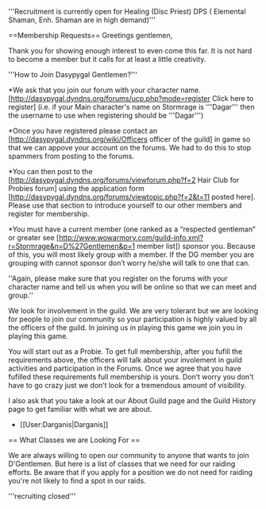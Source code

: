 '''Recruitment is currently open for Healing (Disc Priest) DPS ( Elemental Shaman, Enh. Shaman are in high demand)'''

==Membership Requests==
Greetings gentlemen,

Thank you for showing enough interest to even come this far. It is not hard to become a member but it calls for at least a little creativity.


'''How to Join Dasypygal Gentlemen?'''

*We ask that you join our forum with your character name. [http://dasypygal.dyndns.org/forums/ucp.php?mode=register  Click here to register] (i.e. if your Main character's name on Stormrage is '''Dagar''' then the username to use when registering should be '''Dagar''')

*Once you have registered please contact an [http://dasypygal.dyndns.org/wiki/Officers  officer of the guild] in game so that we can appove your account on the forums. We had to do this to stop spammers from posting to the forums.

*You can then post to the [http://dasypygal.dyndns.org/forums/viewforum.php?f=2  Hair Club for Probies forum] using the application form [http://dasypygal.dyndns.org/forums/viewtopic.php?f=2&t=11 posted here]. Please use that section to introduce yourself to our other members and register for membership. 

*You must have a current member (one ranked as a “respected gentleman” or greater see [http://www.wowarmory.com/guild-info.xml?r=Stormrage&n=D%27Gentlemen&p=1  member list]) sponsor you. Because of this, you will most likely group with a member. If the DG member you are grouping with cannot sponsor don’t worry he/she will talk to one that can.


''Again, please make sure that you register on the forums with your character name and tell us when you will be online so that we can meet and group.'' 


We look for involvement in the guild. We are very tolerant but we are looking for people to join our community so your participation is highly valued by all the officers of the guild. In joining us in playing this game we join you in playing this game.


You will start out as a Probie. To get full membership, after you fufill the requirements above, the officers will talk about your involement in guild activities and participation in the Forums. Once we agree that you have fufilled these requirements full membership is yours. Don’t worry you don’t have to go crazy just we don’t look for a tremendous amount of visibility.

I also ask that you take a look at our About Guild page and the Guild History page to get familiar with what we are about.


- [[User:Darganis|Darganis]]

== What Classes we are Looking For ==

We are always willing to open our community to anyone that wants to join D'Gentlemen. But here is a list of classes that we need for our raiding efforts. Be aware that if you apply for a position we do not need for raiding you're not likely to find a spot in our raids.

'''recruiting closed'''